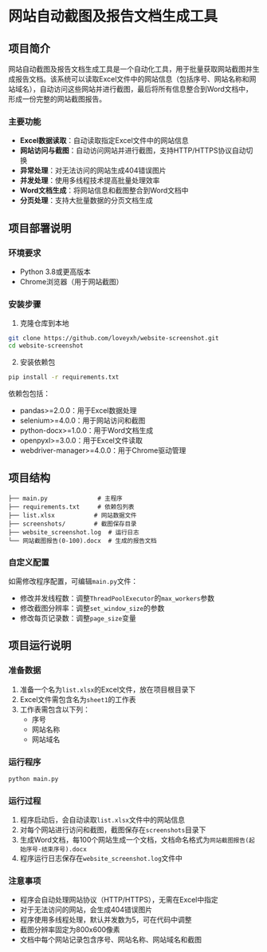 # 网站自动截图及报告文档生成工具

## 项目简介

网站自动截图及报告文档生成工具是一个自动化工具，用于批量获取网站截图并生成报告文档。该系统可以读取Excel文件中的网站信息（包括序号、网站名称和网站域名），自动访问这些网站并进行截图，最后将所有信息整合到Word文档中，形成一份完整的网站截图报告。

### 主要功能

- **Excel数据读取**：自动读取指定Excel文件中的网站信息
- **网站访问与截图**：自动访问网站并进行截图，支持HTTP/HTTPS协议自动切换
- **异常处理**：对无法访问的网站生成404错误图片
- **并发处理**：使用多线程技术提高批量处理效率
- **Word文档生成**：将网站信息和截图整合到Word文档中
- **分页处理**：支持大批量数据的分页文档生成

## 项目部署说明

### 环境要求

- Python 3.8或更高版本
- Chrome浏览器（用于网站截图）

### 安装步骤

1. 克隆仓库到本地

```bash
git clone https://github.com/loveyxh/website-screenshot.git
cd website-screenshot
```

2. 安装依赖包

```bash
pip install -r requirements.txt
```

依赖包包括：
- pandas>=2.0.0：用于Excel数据处理
- selenium>=4.0.0：用于网站访问和截图
- python-docx>=1.0.0：用于Word文档生成
- openpyxl>=3.0.0：用于Excel文件读取
- webdriver-manager>=4.0.0：用于Chrome驱动管理


## 项目结构

```
├── main.py              # 主程序
├── requirements.txt     # 依赖包列表
├── list.xlsx           # 网站数据文件
├── screenshots/        # 截图保存目录
├── website_screenshot.log  # 运行日志
└── 网站截图报告(0-100).docx  # 生成的报告文档
```

### 自定义配置

如需修改程序配置，可编辑`main.py`文件：

- 修改并发线程数：调整`ThreadPoolExecutor`的`max_workers`参数
- 修改截图分辨率：调整`set_window_size`的参数
- 修改每页记录数：调整`page_size`变量

## 项目运行说明

### 准备数据

1. 准备一个名为`list.xlsx`的Excel文件，放在项目根目录下
2. Excel文件需包含名为`sheet1`的工作表
3. 工作表需包含以下列：
   - 序号
   - 网站名称
   - 网站域名

### 运行程序

```bash
python main.py
```

### 运行过程

1. 程序启动后，会自动读取`list.xlsx`文件中的网站信息
2. 对每个网站进行访问和截图，截图保存在`screenshots`目录下
3. 生成Word文档，每100个网站生成一个文档，文档命名格式为`网站截图报告(起始序号-结束序号).docx`
4. 程序运行日志保存在`website_screenshot.log`文件中

### 注意事项

- 程序会自动处理网站协议（HTTP/HTTPS），无需在Excel中指定
- 对于无法访问的网站，会生成404错误图片
- 程序使用多线程处理，默认并发数为5，可在代码中调整
- 截图分辨率固定为800x600像素
- 文档中每个网站记录包含序号、网站名称、网站域名和截图



